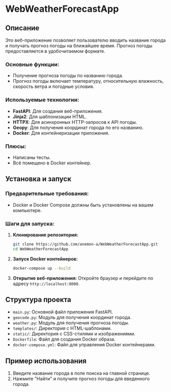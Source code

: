 # WebWeatherForecastApp

## Описание

Это веб-приложение позволяет пользователю вводить название города и получать прогноз погоды на ближайшее время. Прогноз погоды предоставляется в удобочитаемом формате.

### Основные функции:
- Получение прогноза погоды по названию города.
- Прогноз погоды включает температуру, относительную влажность, скорость ветра и погодные условия.

### Используемые технологии:
- **FastAPI**: Для создания веб-приложения.
- **Jinja2**: Для шаблонизации HTML.
- **HTTPX**: Для асинхронных HTTP-запросов к API погоды.
- **Geopy**: Для получения координат города по его названию.
- **Docker**: Для контейнеризации приложения.

### Плюсы:
- Написаны тесты.
- Всё помещено в Docker контейнер.

## Установка и запуск

### Предварительные требования:
- Docker и Docker Compose должны быть установлены на вашем компьютере.

### Шаги для запуска:

1. **Клонирование репозитория:**
    ```bash
    git clone https://github.com/anemon-a/WebWeatherForecastApp.git
    cd WebWeatherForecastApp
    ```

2. **Запуск Docker контейнеров:**
    ```bash
    docker-compose up --build
    ```

3. **Открытие веб-приложения:**
    Откройте браузер и перейдите по адресу `http://localhost:8000`.

## Структура проекта

- `main.py`: Основной файл приложения FastAPI.
- `geocode.py`: Модуль для получения координат города.
- `weather.py`: Модуль для получения прогноза погоды.
- `templates/`: Директория с HTML-шаблонами.
- `static/`: Директория с CSS-стилями и изображениями.
- `Dockerfile`: Файл для создания Docker образа.
- `docker-compose.yml`: Файл для управления Docker контейнерами.

## Пример использования

1. Введите название города в поле поиска на главной странице.
2. Нажмите "Найти" и получите прогноз погоды для введенного города.
